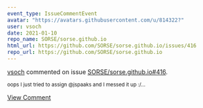 ```yaml
---
event_type: IssueCommentEvent
avatar: "https://avatars.githubusercontent.com/u/814322?"
user: vsoch
date: 2021-01-10
repo_name: SORSE/sorse.github.io
html_url: https://github.com/SORSE/sorse.github.io/issues/416
repo_url: https://github.com/SORSE/sorse.github.io
---
```


<a href='https://github.com/vsoch' target='_blank'>vsoch</a> commented on issue <a href='https://github.com/SORSE/sorse.github.io/issues/416' target='_blank'>SORSE/sorse.github.io#416</a>.

<small>oops I just tried to assign @jspaaks and I messed it up :/...</small>

<a href='https://github.com/SORSE/sorse.github.io/issues/416' target='_blank'>View Comment</a>